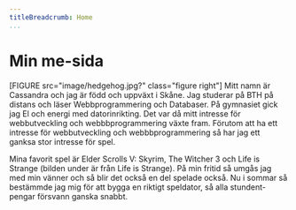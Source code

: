 ```yaml
---
titleBreadcrumb: Home
...
```

Min me-sida
===============================

[FIGURE src="image/hedgehog.jpg?" class="figure right"]
Mitt namn är Cassandra och jag är född och uppväxt i Skåne.
Jag studerar på BTH på distans och läser Webbprogrammering och Databaser. På gymnasiet gick jag El och energi med datorinrikting. Det var då mitt intresse för webbutveckling och webbbprogrammering växte fram. Förutom att ha ett intresse för webbutveckling och webbbprogrammering så har jag ett ganksa stor intresse för spel.

Mina favorit spel är Elder Scrolls V: Skyrim, The Witcher 3 och Life is Strange (bilden under är från Life is Strange). På min fritid så umgås jag med min vänner och så blir det också en del spelade också. Nu i sommar så bestämmde jag mig för att bygga en riktigt speldator, så alla stundent-pengar försvann ganska snabbt.
